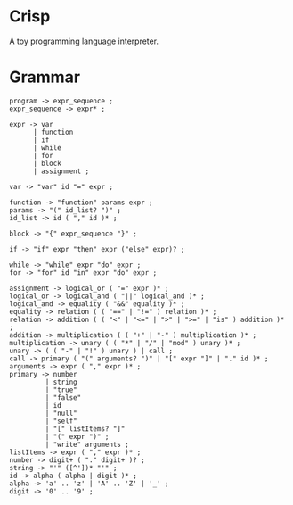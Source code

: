 # Crisp
A toy programming language interpreter.

# Grammar

    program -> expr_sequence ;
    expr_sequence -> expr* ;

    expr -> var
          | function
          | if
          | while
          | for
          | block
          | assignment ;

    var -> "var" id "=" expr ;

    function -> "function" params expr ;
    params -> "(" id_list? ")" ;
    id_list -> id ( "," id )* ;

    block -> "{" expr_sequence "}" ;

    if -> "if" expr "then" expr ("else" expr)? ;

    while -> "while" expr "do" expr ;
    for -> "for" id "in" expr "do" expr ;

    assignment -> logical_or ( "=" expr )* ;
    logical_or -> logical_and ( "||" logical_and )* ;
    logical_and -> equality ( "&&" equality )* ;
    equality -> relation ( ( "==" | "!=" ) relation )* ;
    relation -> addition ( ( "<" | "<=" | ">" | ">=" | "is" ) addition )* ;
    addition -> multiplication ( ( "+" | "-" ) multiplication )* ;
    multiplication -> unary ( ( "*" | "/" | "mod" ) unary )* ;
    unary -> ( ( "-" | "!" ) unary ) | call ; 
    call -> primary ( "(" arguments? ")" | "[" expr "]" | "." id )* ;
    arguments -> expr ( "," expr )* ;
    primary -> number
             | string
             | "true"
             | "false"
             | id
             | "null"
             | "self"
             | "[" listItems? "]"
             | "(" expr ")" ;
             | "write" arguments ;
    listItems -> expr ( "," expr )* ;
    number -> digit+ ( "." digit+ )? ;
    string -> "'" ([^'])* "'" ;
    id -> alpha ( alpha | digit )* ;
    alpha -> 'a' .. 'z' | 'A' .. 'Z' | '_' ;
    digit -> '0' .. '9' ;
